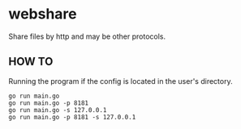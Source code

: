 # webshare
Share files by http and may be other protocols.


## HOW TO
Running the program if the config is located in the user's directory.  
```
go run main.go
go run main.go -p 8181
go run main.go -s 127.0.0.1
go run main.go -p 8181 -s 127.0.0.1
```